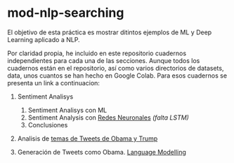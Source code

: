 # mod-nlp-searching

El objetivo de esta práctica es mostrar ditintos ejemplos de ML y Deep Learning aplicado a NLP.

Por claridad propia, he incluido en este repositorio cuadernos independientes para cada una de las secciones. Aunque todos los cuadernos están en el repositorio, así como varios directorios de datasets, data, unos cuantos se han hecho en Google Colab. Para esos cuadernos se presenta un link a continuacion:

1. Sentiment Analisys
     1. Sentiment Analisys con ML
     2. Sentiment Analysis con [Redes Neuronales](https://colab.research.google.com/drive/19gf5vW9rC1dcSE0t-IMU4xJsUQTiMXxF) *(falta LSTM)*
     3. Conclusiones   

2. Analisis de [temas de Tweets de Obama y Trump](https://colab.research.google.com/drive/1rN-slueM1IzgQkmflEEuePxPPqgRwNdD)

3. Generación de Tweets como Obama. [Language Modelling](https://colab.research.google.com/drive/1N7P3CHWqJuDAPf5UZUNfMctu5ppHoOoR) 
